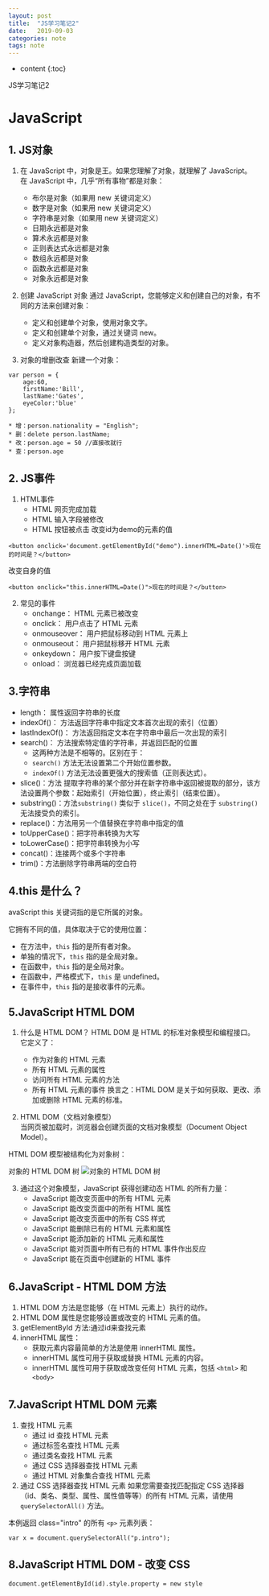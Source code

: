 ```yaml
---
layout: post
title:  "JS学习笔记2"
date:   2019-09-03
categories: note
tags: note
---
```


* content
{:toc}

JS学习笔记2






# JavaScript
## 1. JS对象
1. 在 JavaScript 中，对象是王。如果您理解了对象，就理解了 JavaScript。  
在 JavaScript 中，几乎“所有事物”都是对象：
    * 布尔是对象（如果用 new 关键词定义）
    * 数字是对象（如果用 new 关键词定义）
    * 字符串是对象（如果用 new 关键词定义）
    * 日期永远都是对象
    * 算术永远都是对象
    * 正则表达式永远都是对象
    * 数组永远都是对象
    * 函数永远都是对象
    * 对象永远都是对象

2. 创建 JavaScript 对象
通过 JavaScript，您能够定义和创建自己的对象，有不同的方法来创建对象：
    * 定义和创建单个对象，使用对象文字。
    * 定义和创建单个对象，通过关键词 new。
    * 定义对象构造器，然后创建构造类型的对象。

3. 对象的增删改查
新建一个对象：
```
var person = {
    age:60,
    firstName:'Bill',
    lastName:'Gates',
    eyeColor:'blue'
};
```
    * 增：person.nationality = "English";
    * 删：delete person.lastName;
    * 改：person.age = 50 //直接改就行
    * 查：person.age

## 2. JS事件
1. HTML事件
    * HTML 网页完成加载
    * HTML 输入字段被修改
    * HTML 按钮被点击
改变id为demo的元素的值
```
<button onclick='document.getElementById("demo").innerHTML=Date()'>现在的时间是？</button>
```
改变自身的值
```
<button onclick="this.innerHTML=Date()">现在的时间是？</button>
```
2. 常见的事件
    * onchange：   HTML 元素已被改变
    * onclick： 用户点击了 HTML 元素
    * onmouseover： 用户把鼠标移动到 HTML 元素上
    * onmouseout： 用户把鼠标移开 HTML 元素
    * onkeydown：  用户按下键盘按键
    * onload： 浏览器已经完成页面加载

## 3.字符串
* length： 属性返回字符串的长度
* indexOf()： 方法返回字符串中指定文本首次出现的索引（位置）
* lastIndexOf()： 方法返回指定文本在字符串中最后一次出现的索引
* search()： 方法搜索特定值的字符串，并返回匹配的位置
    + 这两种方法是不相等的。区别在于：
    + `search()` 方法无法设置第二个开始位置参数。
    + `indexOf()` 方法无法设置更强大的搜索值（正则表达式）。
* slice()：方法 提取字符串的某个部分并在新字符串中返回被提取的部分，该方法设置两个参数：起始索引（开始位置），终止索引（结束位置）。
* substring()：方法`substring()` 类似于 `slice()`，不同之处在于 `substring()` 无法接受负的索引。
* replace()：方法用另一个值替换在字符串中指定的值
* toUpperCase()：把字符串转换为大写
* toLowerCase()：把字符串转换为小写
* concat()：连接两个或多个字符串
* trim()：方法删除字符串两端的空白符

## 4.this 是什么？
avaScript this 关键词指的是它所属的对象。

它拥有不同的值，具体取决于它的使用位置：

* 在方法中，`this` 指的是所有者对象。
* 单独的情况下，`this` 指的是全局对象。
* 在函数中，`this` 指的是全局对象。
* 在函数中，严格模式下，`this` 是 undefined。
* 在事件中，`this` 指的是接收事件的元素。

## 5.JavaScript HTML DOM
1. 什么是 HTML DOM？
HTML DOM 是 HTML 的标准对象模型和编程接口。它定义了：
    * 作为对象的 HTML 元素
    * 所有 HTML 元素的属性
    * 访问所有 HTML 元素的方法
    * 所有 HTML 元素的事件
换言之：HTML DOM 是关于如何获取、更改、添加或删除 HTML 元素的标准。

2. HTML DOM（文档对象模型）  
当网页被加载时，浏览器会创建页面的文档对象模型（Document Object Model）。

HTML DOM 模型被结构化为对象树：

对象的 HTML DOM 树
![对象的 HTML DOM 树](https://www.w3school.com.cn/i/ct_htmltree.gif)

3. 通过这个对象模型，JavaScript 获得创建动态 HTML 的所有力量：
    * JavaScript 能改变页面中的所有 HTML 元素
    * JavaScript 能改变页面中的所有 HTML 属性
    * JavaScript 能改变页面中的所有 CSS 样式
    * JavaScript 能删除已有的 HTML 元素和属性
    * JavaScript 能添加新的 HTML 元素和属性
    * JavaScript 能对页面中所有已有的 HTML 事件作出反应
    * JavaScript 能在页面中创建新的 HTML 事件

## 6.JavaScript - HTML DOM 方法
1. HTML DOM 方法是您能够（在 HTML 元素上）执行的动作。
2. HTML DOM 属性是您能够设置或改变的 HTML 元素的值。
3. getElementById 方法:通过id来查找元素
4. innerHTML 属性：
    * 获取元素内容最简单的方法是使用 innerHTML 属性。  
    * innerHTML 属性可用于获取或替换 HTML 元素的内容。
    * innerHTML 属性可用于获取或改变任何 HTML 元素，包括 `<html>` 和 `<body>`

## 7.JavaScript HTML DOM 元素
1. 查找 HTML 元素
    * 通过 id 查找 HTML 元素
    * 通过标签名查找 HTML 元素
    * 通过类名查找 HTML 元素
    * 通过 CSS 选择器查找 HTML 元素
    * 通过 HTML 对象集合查找 HTML 元素
2. 通过 CSS 选择器查找 HTML 元素
如果您需要查找匹配指定 CSS 选择器（id、类名、类型、属性、属性值等等）的所有 HTML 元素，请使用 `querySelectorAll()` 方法。

本例返回 class="intro" 的所有 `<p>` 元素列表：
```
var x = document.querySelectorAll("p.intro");
```
## 8.JavaScript HTML DOM - 改变 CSS
```
document.getElementById(id).style.property = new style
```




































